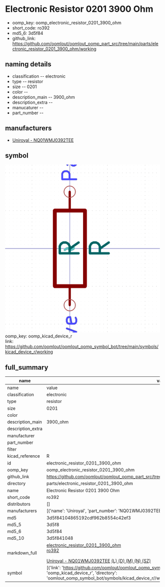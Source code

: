 # Electronic Resistor 0201 3900 Ohm

  
* oomp_key: oomp_electronic_resistor_0201_3900_ohm 
* short_code: ro392
* md5_6: 3d5f84  
* github_link: https://github.com/oomlout/oomlout_oomp_part_src/tree/main/parts/electronic_resistor_0201_3900_ohm/working  
## naming details
* classification -- electronic
* type -- resistor
* size -- 0201
* color -- 
* description_main -- 3900_ohm
* description_extra -- 
* manucaturer -- 
* part_number -- 


## manufacturers
* [Uniroyal - NQ01WMJ0392TEE]()  

## symbol

![](symbol/0/working/working_600.png)  
oomp_key: oomp_kicad_device_r  
link: https://github.com/oomlout/oomlout_oomp_symbol_bot/tree/main/symbols/kicad_device_r/working  


## full_summary
| name | value | 
| --- | --- | 
| name | value | 
| classification | electronic | 
| type | resistor | 
| size | 0201 | 
| color |  | 
| description_main | 3900_ohm | 
| description_extra |  | 
| manufacturer |  | 
| part_number |  | 
| filter |  | 
| kicad_reference | R | 
| id | electronic_resistor_0201_3900_ohm | 
| oomp_key | oomp_electronic_resistor_0201_3900_ohm | 
| github_link | https://github.com/oomlout/oomlout_oomp_part_src/tree/main/parts/electronic_resistor_0201_3900_ohm/working | 
| directory | parts/electronic_resistor_0201_3900_ohm | 
| name | Electronic Resistor 0201 3900 Ohm | 
| short_code | ro392 | 
| distributors | [] | 
| manufacturers | [{'name': 'Uniroyal', 'part_number': 'NQ01WMJ0392TEE', 'link': '', 'id': 'manufacturer_uniroyal'}] | 
| md5 | 3d5f84104865192cdf962b8554c42ef3 | 
| md5_5 | 3d5f8 | 
| md5_6 | 3d5f84 | 
| md5_10 | 3d5f841048 | 
| markdown_full | [electronic_resistor_0201_3900_ohm](https://github.com/oomlout/oomlout_oomp_part_src/tree/main/parts/electronic_resistor_0201_3900_ohm/working)<br>[ro392](https://github.com/oomlout/oomlout_oomp_part_src/tree/main/parts/electronic_resistor_0201_3900_ohm/working)<br><br>[Uniroyal - NQ01WMJ0392TEE]() [(L)  ](https://www.lcsc.com/search?q=NQ01WMJ0392TEE)[(D)  ](https://www.digikey.com/en/products?,keywords=NQ01WMJ0392TEE)[(M)  ](https://www.mouser.com/Search/Refine?Keyword=NQ01WMJ0392TEE)[(N)  ](https://www.newark.com/search?st=NQ01WMJ0392TEE)[(SZ)  ](https://so.szlcsc.com/global.html?k=NQ01WMJ0392TEE)<br> | 
| symbol | [{'link': 'https://github.com/oomlout/oomlout_oomp_symbol_bot/tree/main/symbols/kicad_device_r', 'oomp_key': 'oomp_kicad_device_r', 'directory': 'oomlout_oomp_symbol_bot/symbols/kicad_device_r//working/working.kicad_sym'}] | 
